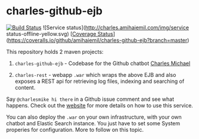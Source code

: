# charles-github-ejb
[![Build Status](https://travis-ci.org/amihaiemil/charles-github-ejb.svg?branch=master)](https://travis-ci.org/amihaiemil/charles-github-ejb)
![Service status](http://charles.amihaiemil.com/img/service status-offline-yellow.svg)
[[Coverage Status](https://coveralls.io/repos/github/amihaiemil/charles-github-ejb/badge.svg?branch=master)](https://coveralls.io/github/amihaiemil/charles-github-ejb?branch=master)

This repository holds 2 maven projects:

1) ``charles-github-ejb`` - Codebase for the Github chatbot [Charles Michael](https://www.github.com/charlesmike)

2) ``charles-rest`` - webapp ``.war`` which wraps the above EJB and also exposes a REST api for retrieving log files, indexing and searching of content.

Say ``@charlesmike hi there`` in a Github issue comment and see what happens. 
Check out the [website](http://charles.amihaiemil.com) for more details on how to use this service.

You can also deploy the ``.war`` on your own infrastructure, with your own chatbot and Elastic Search instance. You just have to set some System properies 
for configuration. More to follow on this topic.
